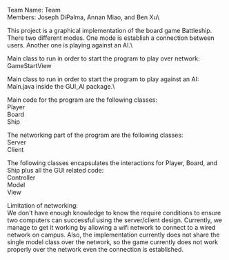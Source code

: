Team Name: Team\
Members: Joseph DiPalma, Annan Miao, and Ben Xu\

This project is a graphical implementation of the board game Battleship. There two different modes. One mode is establish a connection between users. Another one is playing against an AI.\

Main class to run in order to start the program to play over network:\
GameStartView

Main class to run in order to start the program to play against an AI:\
Main.java inside the GUI_AI package.\

Main code for the program are the following classes:\
Player\
Board\
Ship

The networking part of the program are the following classes:\
Server\
Client

The following classes encapsulates the interactions for Player, Board, and Ship plus all the GUI related code:\
Controller\
Model\
View

Limitation of networking:\
We don't have enough knowledge to know the require conditions to ensure two computers can successful using the server/client design. Currently, we manage to get it working by allowing a wifi network to connect to a wired network on campus. Also, the implementation currently does not share the single model class over the network, so the game currently does not work properly over the network even the connection is established.
